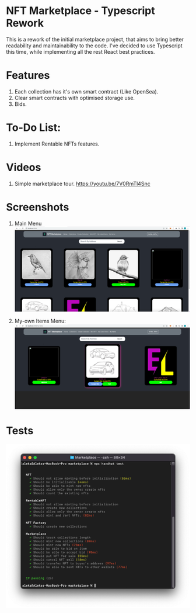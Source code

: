 # NFT Marketplace - Typescript Rework

This is a rework of the initial marketplace project, that aims to bring better readability and maintainability to the code. I've decided to use Typescript this time, while implementing all the rest React best practices. 

# Features

1) Each collection has it's own smart contract (Like OpenSea).
2) Clear smart contracts with optimised storage use.
3) Bids.

# To-Do List:
1) Implement Rentable NFTs features.

# Videos

1) Simple marketplace tour.
https://youtu.be/7V0RmTl4Snc

# Screenshots

1) Main Menu
![Screenshot](screenshots/screenshot001.png)

2) My-own Items Menu:
![Screenshot](screenshots/screenshot002.png)

# Tests

![Screenshot](screenshots/tests.png)
